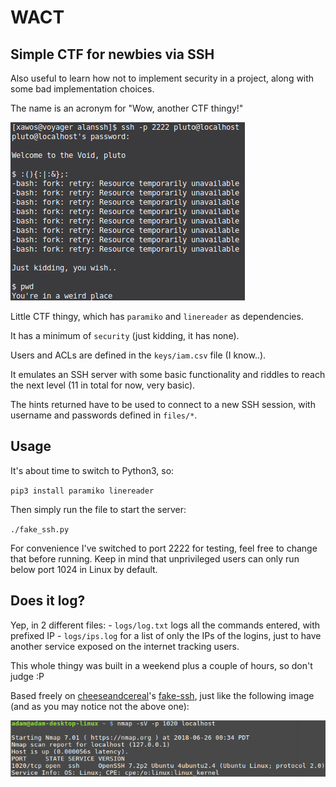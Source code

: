 # WACT
## Simple CTF for newbies via SSH

Also useful to learn how not to implement security in a project, along with some bad implementation choices.

The name is an acronym for "Wow, another CTF thingy!"

![Example](images/forky.png "forky")


Little CTF thingy, which has `paramiko` and `linereader` as dependencies.

It has a minimum of `security` (just kidding, it has none).

Users and ACLs are defined in the `keys/iam.csv` file (I know..).

It emulates an SSH server with some basic functionality and riddles to reach the next level (11 in total for now, very basic).

The hints returned have to be used to connect to a new SSH session, with username and passwords defined in `files/*`.


## Usage
It's about time to switch to Python3, so:

`pip3 install paramiko linereader`

Then simply run the file to start the server:

`./fake_ssh.py`

For convenience I've switched to port 2222 for testing, feel free to change that before running.
Keep in mind that unprivileged users can only run below port 1024 in Linux by default.

## Does it log?
Yep, in 2 different files:
	- `logs/log.txt`    logs all the commands entered, with prefixed IP
	- `logs/ips.log`    for a list of only the IPs of the logins, just to have another service exposed on the internet tracking users.

This whole thingy was built in a weekend plus a couple of hours, so don't judge :P 

Based freely on [cheeseandcereal](https://github.com/cheeseandcereal)'s [fake-ssh](https://github.com/cheeseandcereal/fake-ssh), just like the following image (and as you may notice not the above one):

![Scan](images/nmap.png "Spoofed Banner")
